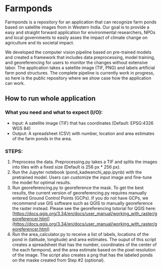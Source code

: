 # Farmponds

Farmponds is a repository for an application that can recognize farm ponds based on satellite images from in Western India. Our goal is to provide a easy and straight forward application for environmental researchers, NPOs and local governments to easily asses the impact of climate change on agriculture and its societal impact.

We developed the computer vision pipeline based on pre-trained models and created a framework that includes data preprocessing, model training, and georeferencing for users to monitor the changes without extensive labor. The application takes a satellite image (TIF, PNG) and labels artificial farm pond structures. The complete pipeline is currently work in progress, so here is the public repository where we show case how the application can work.


## How to run whole application
### What you need and what to expect (I/O): 
- Input: A satellite image (TIF) that has coordinates (Default: EPSG:4326 WGS 84)
- Output: A spreadsheet (CSV) with number, location and area estimates of the farm ponds in the area. 

### STEPS:
1. Preprocess the data. Preprocessing.py takes a TIF and splits the images into tiles with a fixed size (Default is 256 px * 256 px).
2. Run the Jupyter notebook (pond_kadwanchi_app.ipynb) with the pretrained model. Users can customize the input image and fine-tune the model for optimal results.
3. Run georeferencing.py to georeference the mask. To get the best results, the current version of georeferencing.py requires manually entered Ground Control Points (GCPs). If you do not have GCPs, we recommend use GIS software such as QGIS to manually georeference the raster instead. 
Please see the georeferencing tutorial for QGIS here: [https://docs.qgis.org/3.34/en/docs/user_manual/working_with_raster/georeferencer.html](https://docs.qgis.org/3.34/en/docs/user_manual/working_with_raster/georeferencer.html)
4. Run the area_calculator.py to receive a list of labels, locations of the pond in (latitude, longitude) and area estimates. The ouput of this script creates a spreadsheet that has the number, coordinates of the center of the each farmpond, and the area estimate based on the pixel resolution of the  image. The script also creates a png that has the labeled ponds on the maske created from Step #2 (optional). 

